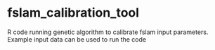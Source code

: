 # fslam_calibration_tool
R code running genetic algorithm to calibrate fslam input parameters.<br />
Example input data can be used to run the code
